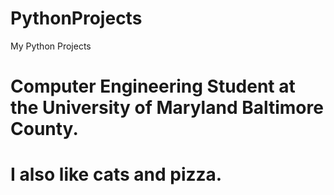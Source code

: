 # PythonProjects
My Python Projects
# Computer Engineering Student at the University of Maryland Baltimore County.
# I also like cats and pizza.
